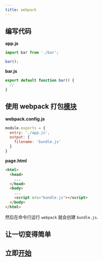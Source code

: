 ```yaml
---
title: webpack
---
```

## 编写代码

**app.js**

```js
import bar from './bar';

bar();
```

**bar.js**

```js
export default function bar() {
  //
}
```

## 使用 webpack 打包[模块](/concepts/modules)
**webpack.config.js**

```js
module.exports = {
  entry: './app.js',
  output: {
    filename: 'bundle.js'
  }
}
```

**page.html**

```html
<html>
  <head>
    ...
  </head>
  <body>
    ...
    <script src="bundle.js"></script>
  </body>
</html>
```

然后在命令行运行 `webpack` 就会创建 `bundle.js`.

## 让一切变得简单
## 立即[开始](/get-started)
